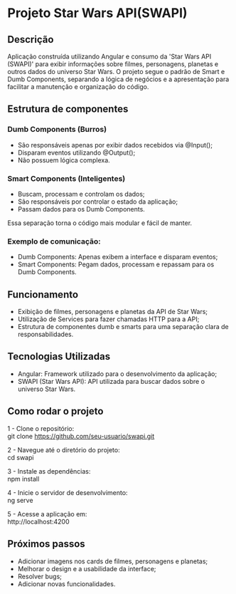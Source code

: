 # Projeto Star Wars API(SWAPI)

## Descrição

Aplicação construída utilizando Angular e consumo da 'Star Wars API (SWAPI)' para exibir informações sobre filmes, personagens, planetas e outros dados do universo Star Wars.
O projeto segue o padrão de Smart e Dumb Components, separando a lógica de negócios e a apresentação para facilitar a manutenção e organização do código.

## Estrutura de componentes
### Dumb Components (Burros)
- São responsáveis apenas por exibir dados recebidos via @Input();
- Disparam eventos utilizando @Output();
- Não possuem lógica complexa.
  
### Smart Components (Inteligentes)
- Buscam, processam e controlam os dados;
- São responsáveis por controlar o estado da aplicação;
- Passam dados para os Dumb Components.

Essa separação torna o código mais modular e fácil de manter.

### Exemplo de comunicação:
- Dumb Components: Apenas exibem a interface e disparam eventos;
- Smart Components: Pegam dados, processam e repassam para os Dumb Components.

## Funcionamento
- Exibição de filmes, personagens e planetas da API de Star Wars;
- Utilização de Services para fazer chamadas HTTP para a API;
- Estrutura de componentes dumb e smarts para uma separação clara de responsabilidades.

## Tecnologias Utilizadas
- Angular: Framework utilizado para o desenvolvimento da aplicação;
- SWAPI (Star Wars API): API utilizada para buscar dados sobre o universo Star Wars.

## Como rodar o projeto

1 - Clone o repositório:\
git clone https://github.com/seu-usuario/swapi.git

2 - Navegue até o diretório do projeto:\
cd swapi

3 - Instale as dependências:\
npm install

4 - Inicie o servidor de desenvolvimento:\
ng serve

5 - Acesse a aplicação em:\
http://localhost:4200

## Próximos passos
- Adicionar imagens nos cards de filmes, personagens e planetas;
- Melhorar o design e a usabilidade da interface;
- Resolver bugs;
- Adicionar novas funcionalidades.
